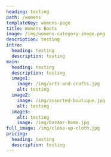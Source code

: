 ```yaml
---
heading: testing
path: /womens
templateKey: womens-page
title: Womens Boots
image: /img/womens-category-image.png
description: testing
intro:
  heading: testing
  description: testing
main:
  heading: testing
  description: testing
  image1:
    image: /img/arts-and-crafts.jpg
    alt: testing
  image2:
    image: /img/assorted-boutique.jpg
    alt: testing
  image3:
    alt: testing
    image: /img/bazaar-home.jpg
full_image: /img/close-up-cloth.jpg
pricing:
  heading: testing
  description: testing
---
```

